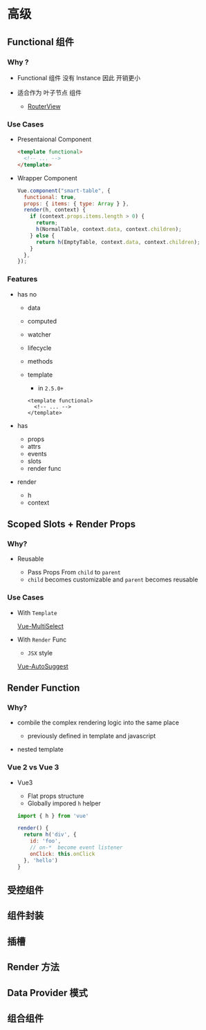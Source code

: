 # 高级

## Functional 组件

### Why ?

- Functional 组件 没有 Instance 因此 开销更小
- 适合作为 叶子节点 组件

  - [RouterView](https://github.com/vuejs/vue-router/blob/dev/src/components/view.js)

### Use Cases

- Presentaional Component

  ```html
  <template functional>
    <!-- ... -->
  </template>
  ```

- Wrapper Component

  ```javascript
  Vue.component("smart-table", {
    functional: true,
    props: { items: { type: Array } },
    render(h, context) {
      if (context.props.items.length > 0) {
        return;
        h(NormalTable, context.data, context.children);
      } else {
        return h(EmptyTable, context.data, context.children);
      }
    },
  });
  ```

### Features

- has no

  - data
  - computed
  - watcher
  - lifecycle
  - methods
  - template

    - in `2.5.0+`

    ```vue
    <template functional>
      <!-- ... -->
    </template>
    ```

- has

  - props
  - attrs
  - events
  - slots
  - render func

- render
  - h
  - context

## Scoped Slots + Render Props

### Why?

- Reusable

  - Pass Props From `child` to `parent`
  - `child` becomes customizable and `parent` becomes reusable

### Use Cases

- With `Template`

  [Vue-MultiSelect](https://vue-multiselect.js.org/)

- With `Render` Func

  - `JSX` style

  [Vue-AutoSuggest]()

## Render Function

### Why?

- combile the complex rendering logic into the same place

  - previously defined in template and javascript

- nested template

### Vue 2 vs Vue 3

- Vue3

  - Flat props structure
  - Globally impored `h` helper

  ```javascript
  import { h } from 'vue'

  render() {
    return h('div', {
      id: 'foo',
      // on-*  become event listener
      onClick: this.onClick
    }, 'hello')
  }

  ```

## 受控组件

## 组件封装

## 插槽

## Render 方法

## Data Provider 模式

## 组合组件
